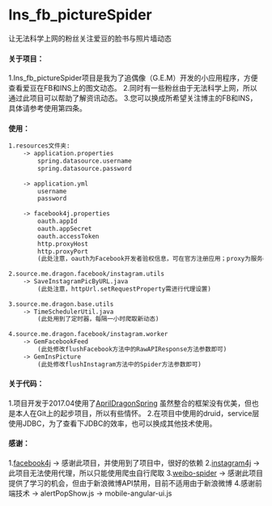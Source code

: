 # Ins_fb_pictureSpider
让无法科学上网的粉丝关注爱豆的脸书与照片墙动态

#### 关于项目：
1.Ins_fb_pictureSpider项目是我为了追偶像（G.E.M）开发的小应用程序，方便查看爱豆在FB和INS上的图文动态。
2.同时有一些粉丝由于无法科学上网，所以通过此项目可以帮助了解资讯动态。
3.您可以换成所希望关注博主的FB和INS，具体请参考使用第四条。

#### 使用：
```html
1.resources文件夹:
    -> application.properties
        spring.datasource.username
        spring.datasource.password
        
    -> application.yml
        username
        password
        
    -> facebook4j.properties
        oauth.appId
        oauth.appSecret
        oauth.accessToken
        http.proxyHost
        http.proxyPort
        (此处注意，oauth为Facebook开发者验权信息，可在官方注册应用；proxy为服务器代理，项目并非黑科技，可自行使用SSR)
        
2.source.me.dragon.facebook/instagram.utils
    -> SaveInstagramPicByURL.java
        (此处注意，httpUrl.setRequestProperty需进行代理设置)
        
3.source.me.dragon.base.utils
    -> TimeSchedulerUtil.java
        (此处用到了定时器，每隔一小时爬取新动态)
        
4.source.me.dragon.facebook/instagram.worker
    -> GemFacebookFeed
        (此处修改flushFacebook方法中的RawAPIResponse方法参数即可)
    -> GemInsPicture
        (此处修改flushInstagram方法中的Spider方法参数即可)
```

#### 关于代码：
1.项目开发于2017.04使用了[AprilDragonSpring](https://github.com/dragon-yuan/AprilDragonSpring)
虽然整合的框架没有优美，但也是本人在Git上的起步项目，所以有些情怀。
2.在项目中使用的druid，service层使用JDBC，为了查看下JDBC的效率，也可以换成其他技术使用。


#### 感谢：
1.[facebook4j](https://github.com/roundrop/facebook4j)
    -> 感谢此项目，并使用到了项目中，很好的依赖
2.[instagram4j](https://github.com/lithiumtech/instagram4j)
    -> 此项目无法使用代理，所以只能使用爬虫自行爬取
3.[weibo-spider](https://github.com/yuki-lau/weibo-spider)
    -> 感谢此项目提供了学习的机会，但由于新浪微博API禁用，目前不适用由于新浪微博
4.感谢前端技术
    -> alertPopShow.js
    -> mobile-angular-ui.js